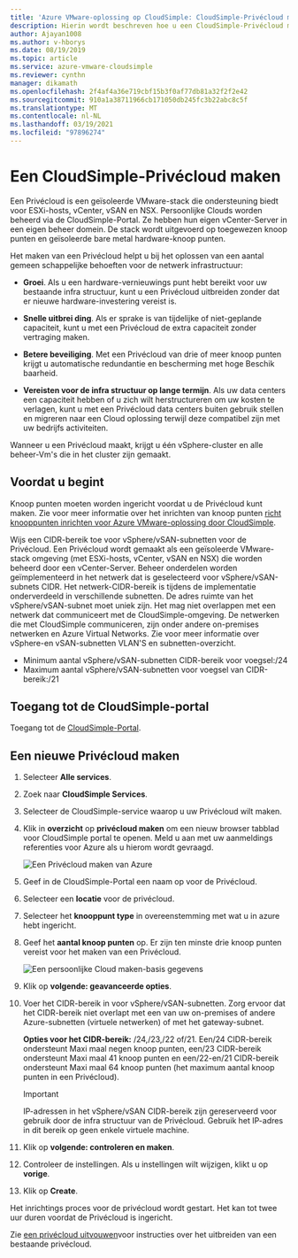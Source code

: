 ```yaml
---
title: 'Azure VMware-oplossing op CloudSimple: CloudSimple-Privécloud maken'
description: Hierin wordt beschreven hoe u een CloudSimple-Privécloud maakt om VMware-workloads uit te breiden naar de Cloud met operationele flexibiliteit en continuïteit
author: Ajayan1008
ms.author: v-hborys
ms.date: 08/19/2019
ms.topic: article
ms.service: azure-vmware-cloudsimple
ms.reviewer: cynthn
manager: dikamath
ms.openlocfilehash: 2f4af4a36e719cbf15b3f0af77db81a32f2f2e42
ms.sourcegitcommit: 910a1a38711966cb171050db245fc3b22abc8c5f
ms.translationtype: MT
ms.contentlocale: nl-NL
ms.lasthandoff: 03/19/2021
ms.locfileid: "97896274"
---
```

# <a name="create-a-cloudsimple-private-cloud"></a>Een CloudSimple-Privécloud maken

Een Privécloud is een geïsoleerde VMware-stack die ondersteuning biedt voor ESXi-hosts, vCenter, vSAN en NSX. Persoonlijke Clouds worden beheerd via de CloudSimple-Portal. Ze hebben hun eigen vCenter-Server in een eigen beheer domein. De stack wordt uitgevoerd op toegewezen knoop punten en geïsoleerde bare metal hardware-knoop punten.

Het maken van een Privécloud helpt u bij het oplossen van een aantal gemeen schappelijke behoeften voor de netwerk infrastructuur:

* **Groei**. Als u een hardware-vernieuwings punt hebt bereikt voor uw bestaande infra structuur, kunt u een Privécloud uitbreiden zonder dat er nieuwe hardware-investering vereist is.

* **Snelle uitbrei ding**. Als er sprake is van tijdelijke of niet-geplande capaciteit, kunt u met een Privécloud de extra capaciteit zonder vertraging maken.

* **Betere beveiliging**. Met een Privécloud van drie of meer knoop punten krijgt u automatische redundantie en bescherming met hoge Beschik baarheid.

* **Vereisten voor de infra structuur op lange termijn**. Als uw data centers een capaciteit hebben of u zich wilt herstructureren om uw kosten te verlagen, kunt u met een Privécloud data centers buiten gebruik stellen en migreren naar een Cloud oplossing terwijl deze compatibel zijn met uw bedrijfs activiteiten.

Wanneer u een Privécloud maakt, krijgt u één vSphere-cluster en alle beheer-Vm's die in het cluster zijn gemaakt.

## <a name="before-you-begin"></a>Voordat u begint

Knoop punten moeten worden ingericht voordat u de Privécloud kunt maken. Zie voor meer informatie over het inrichten van knoop punten [richt knooppunten inrichten voor Azure VMware-oplossing door CloudSimple](create-nodes.md).

Wijs een CIDR-bereik toe voor vSphere/vSAN-subnetten voor de Privécloud. Een Privécloud wordt gemaakt als een geïsoleerde VMware-stack omgeving (met ESXi-hosts, vCenter, vSAN en NSX) die worden beheerd door een vCenter-Server. Beheer onderdelen worden geïmplementeerd in het netwerk dat is geselecteerd voor vSphere/vSAN-subnets CIDR. Het netwerk-CIDR-bereik is tijdens de implementatie onderverdeeld in verschillende subnetten. De adres ruimte van het vSphere/vSAN-subnet moet uniek zijn. Het mag niet overlappen met een netwerk dat communiceert met de CloudSimple-omgeving. De netwerken die met CloudSimple communiceren, zijn onder andere on-premises netwerken en Azure Virtual Networks. Zie voor meer informatie over vSphere-en vSAN-subnetten VLAN'S en subnetten-overzicht.

* Minimum aantal vSphere/vSAN-subnetten CIDR-bereik voor voegsel:/24
* Maximum aantal vSphere/vSAN-subnetten voor voegsel van CIDR-bereik:/21


## <a name="access-the-cloudsimple-portal"></a>Toegang tot de CloudSimple-portal

Toegang tot de [CloudSimple-Portal](access-cloudsimple-portal.md).

## <a name="create-a-new-private-cloud"></a>Een nieuwe Privécloud maken

1. Selecteer **Alle services**.
2. Zoek naar **CloudSimple Services**.
3. Selecteer de CloudSimple-service waarop u uw Privécloud wilt maken.
4. Klik in **overzicht** op **privécloud maken** om een nieuw browser tabblad voor CloudSimple portal te openen. Meld u aan met uw aanmeldings referenties voor Azure als u hierom wordt gevraagd.

    ![Een Privécloud maken van Azure](media/create-private-cloud-from-azure.png)

5. Geef in de CloudSimple-Portal een naam op voor de Privécloud.
6. Selecteer een **locatie** voor de privécloud.
7. Selecteer het **knooppunt type** in overeenstemming met wat u in azure hebt ingericht.
8. Geef het **aantal knoop punten** op.  Er zijn ten minste drie knoop punten vereist voor het maken van een Privécloud.

    ![Een persoonlijke Cloud maken-basis gegevens](media/create-private-cloud-basic-info.png)

9. Klik op **volgende: geavanceerde opties**.
10. Voer het CIDR-bereik in voor vSphere/vSAN-subnetten. Zorg ervoor dat het CIDR-bereik niet overlapt met een van uw on-premises of andere Azure-subnetten (virtuele netwerken) of met het gateway-subnet.

    **Opties voor het CIDR-bereik:** /24,/23,/22 of/21. Een/24 CIDR-bereik ondersteunt Maxi maal negen knoop punten, een/23 CIDR-bereik ondersteunt Maxi maal 41 knoop punten en een/22-en/21 CIDR-bereik ondersteunt Maxi maal 64 knoop punten (het maximum aantal knoop punten in een Privécloud).

    > [!IMPORTANT]
    > IP-adressen in het vSphere/vSAN CIDR-bereik zijn gereserveerd voor gebruik door de infra structuur van de Privécloud.  Gebruik het IP-adres in dit bereik op geen enkele virtuele machine.

11. Klik op **volgende: controleren en maken**.
12. Controleer de instellingen. Als u instellingen wilt wijzigen, klikt u op **vorige**.
13. Klik op **Create**.

Het inrichtings proces voor de privécloud wordt gestart. Het kan tot twee uur duren voordat de Privécloud is ingericht.

Zie [een privécloud uitvouwen](expand-private-cloud.md)voor instructies over het uitbreiden van een bestaande privécloud.
